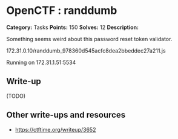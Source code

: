 # OpenCTF : randdumb

**Category:** Tasks
**Points:** 150
**Solves:** 12
**Description:**

Something seems weird about this password reset token validator.

172.31.0.10/randdumb_978360d545acfc8dea2bbeddec27a211.js

Running on 172.31.1.51:5534

## Write-up

(TODO)

## Other write-ups and resources

* https://ctftime.org/writeup/3652
